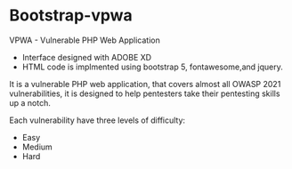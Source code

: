 # Bootstrap-vpwa
VPWA - Vulnerable PHP Web Application

  - Interface designed with ADOBE XD
  - HTML code is implmented using bootstrap 5, fontawesome,and jquery.

It is a vulnerable PHP web application, that covers almost all OWASP 2021 vulnerabilities, it is designed to help pentesters take their pentesting skills up a notch.

Each vulnerability have three levels of difficulty:
  - Easy
  - Medium
  - Hard

